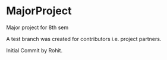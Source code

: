 # MajorProject
Major project for 8th sem

A test branch was created for contributors i.e. project partners.

Initial Commit by Rohit.